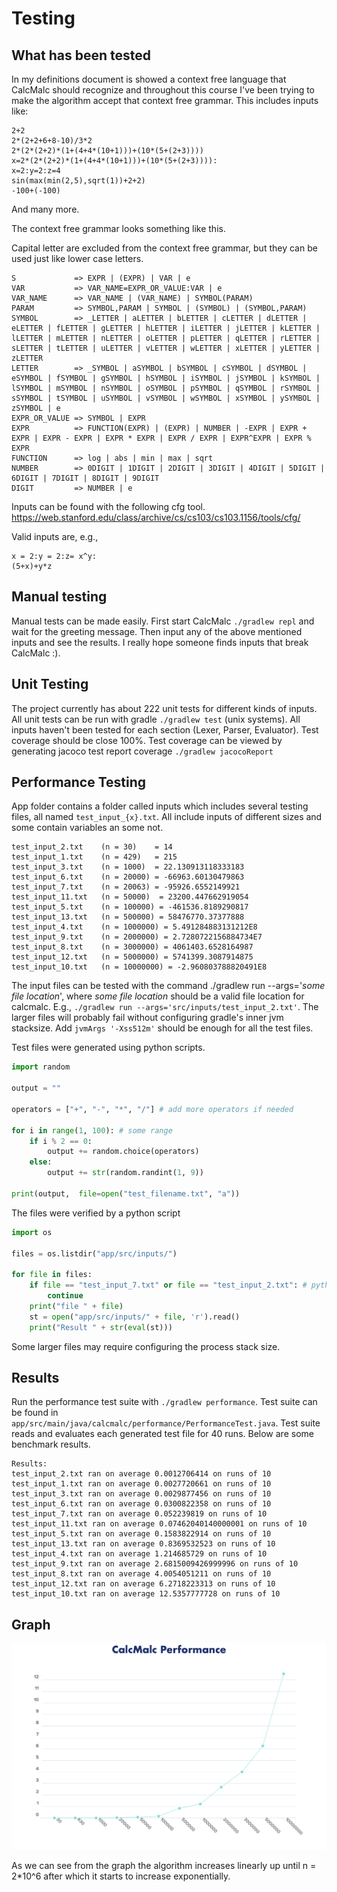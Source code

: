# Testing

## What has been tested

In my definitions document is showed a context free language that CalcMalc should recognize and throughout this course I've been trying to make the algorithm accept that context free grammar.
This includes inputs like:

```
2+2
2*(2+2+6+8-10)/3*2
2*(2*(2+2)*(1+(4+4*(10+1)))+(10*(5+(2+3))))
x=2*(2*(2+2)*(1+(4+4*(10+1)))+(10*(5+(2+3)))):
x=2:y=2:z=4
sin(max(min(2,5),sqrt(1))+2+2)
-100+(-100)
```
And many more.

The context free grammar looks something like this.

Capital letter are excluded from the context free grammar, but they can be used just like lower case letters.

```
S             => EXPR | (EXPR) | VAR | e
VAR           => VAR_NAME=EXPR_OR_VALUE:VAR | e
VAR_NAME      => VAR_NAME | (VAR_NAME) | SYMBOL(PARAM)
PARAM         => SYMBOL,PARAM | SYMBOL | (SYMBOL) | (SYMBOL,PARAM)
SYMBOL        => _LETTER | aLETTER | bLETTER | cLETTER | dLETTER | eLETTER | fLETTER | gLETTER | hLETTER | iLETTER | jLETTER | kLETTER | lLETTER | mLETTER | nLETTER | oLETTER | pLETTER | qLETTER | rLETTER | sLETTER | tLETTER | uLETTER | vLETTER | wLETTER | xLETTER | yLETTER | zLETTER 
LETTER        => _SYMBOL | aSYMBOL | bSYMBOL | cSYMBOL | dSYMBOL | eSYMBOL | fSYMBOL | gSYMBOL | hSYMBOL | iSYMBOL | jSYMBOL | kSYMBOL | lSYMBOL | mSYMBOL | nSYMBOL | oSYMBOL | pSYMBOL | qSYMBOL | rSYMBOL | sSYMBOL | tSYMBOL | uSYMBOL | vSYMBOL | wSYMBOL | xSYMBOL | ySYMBOL | zSYMBOL | e
EXPR_OR_VALUE => SYMBOL | EXPR
EXPR          => FUNCTION(EXPR) | (EXPR) | NUMBER | -EXPR | EXPR + EXPR | EXPR - EXPR | EXPR * EXPR | EXPR / EXPR | EXPR^EXPR | EXPR % EXPR
FUNCTION      => log | abs | min | max | sqrt 
NUMBER        => 0DIGIT | 1DIGIT | 2DIGIT | 3DIGIT | 4DIGIT | 5DIGIT | 6DIGIT | 7DIGIT | 8DIGIT | 9DIGIT
DIGIT         => NUMBER | e
```

Inputs can be found with the following cfg tool.
https://web.stanford.edu/class/archive/cs/cs103/cs103.1156/tools/cfg/

Valid inputs are, e.g., 
```
x = 2:y = 2:z= x^y:
(5+x)+y*z
```

## Manual testing

Manual tests can be made easily. First start CalcMalc `./gradlew repl` and wait for the greeting message. Then input any of the above mentioned inputs and see the results. I really hope someone finds inputs that break CalcMalc :).

## Unit Testing

The project currently has about 222 unit tests for different kinds of inputs. All unit tests can be run with gradle `./gradlew test` (unix systems).
All inputs haven't been tested for each section (Lexer, Parser, Evaluator). Test coverage should be close 100%. Test coverage can be viewed by generating jacoco test report coverage `./gradlew jacocoReport`

## Performance Testing

App folder contains a folder called inputs which includes several testing files, all named `test_input_{x}.txt`. All include inputs of different sizes and some contain variables an some not. 

```
test_input_2.txt    (n = 30)    = 14
test_input_1.txt    (n = 429)   = 215
test_input_3.txt    (n = 1000)  = 22.130913118333183
test_input_6.txt    (n = 20000) = -66963.60130479863
test_input_7.txt    (n = 20063) = -95926.6552149921
test_input_11.txt   (n = 50000)  = 23200.447662919054
test_input_5.txt    (n = 100000) = -461536.8189290817
test_input_13.txt   (n = 500000) = 58476770.37377888
test_input_4.txt    (n = 1000000) = 5.491284883131212E8
test_input_9.txt    (n = 2000000) = 2.7280722156884734E7
test_input_8.txt    (n = 3000000) = 4061403.6528164987
test_input_12.txt   (n = 5000000) = 5741399.3087914875
test_input_10.txt   (n = 10000000) = -2.960803788820491E8
```

The input files can be tested with the command ./gradlew run --args='_some file location_', where _some file location_ should be a valid file location for calcmalc. E.g., 
`./gradlew run --args='src/inputs/test_input_2.txt'`. The larger files will probably fail without configuring gradle's inner jvm stacksize. Add `jvmArgs '-Xss512m'` should be enough for all the test files.

Test files were generated using python scripts.

```python
import random

output = ""

operators = ["+", "-", "*", "/"] # add more operators if needed

for i in range(1, 100): # some range
    if i % 2 == 0:
        output += random.choice(operators)
    else:
        output += str(random.randint(1, 9))

print(output,  file=open("test_filename.txt", "a"))
```

The files were verified by a python script
```python
import os

files = os.listdir("app/src/inputs/")

for file in files:
    if file == "test_input_7.txt" or file == "test_input_2.txt": # python can evaluate my program
        continue
    print("file " + file)
    st = open("app/src/inputs/" + file, 'r').read()
    print("Result " + str(eval(st)))
```

Some larger files may require configuring the process stack size.

## Results

Run the performance test suite with `./gradlew performance`. Test suite can be found in `app/src/main/java/calcmalc/performance/PerformanceTest.java`. Test suite reads and evaluates each generated test file for 40 runs. Below are some benchmark results.

```
Results: 
test_input_2.txt ran on average 0.0012706414 on runs of 10
test_input_1.txt ran on average 0.0027720661 on runs of 10
test_input_3.txt ran on average 0.0029877456 on runs of 10
test_input_6.txt ran on average 0.0300822358 on runs of 10
test_input_7.txt ran on average 0.052239819 on runs of 10
test_input_11.txt ran on average 0.07462040140000001 on runs of 10
test_input_5.txt ran on average 0.1583822914 on runs of 10
test_input_13.txt ran on average 0.8369532523 on runs of 10
test_input_4.txt ran on average 1.214685729 on runs of 10
test_input_9.txt ran on average 2.6815009426999996 on runs of 10
test_input_8.txt ran on average 4.0054051211 on runs of 10
test_input_12.txt ran on average 6.2718223313 on runs of 10
test_input_10.txt ran on average 12.5357777728 on runs of 10
```

## Graph

<img src="https://raw.githubusercontent.com/nnecklace/calc-malc/main/docs/images/graph.png" width="800px"/>

As we can see from the graph the algorithm increases linearly up until n = 2*10^6 after which it starts to increase exponentially.
